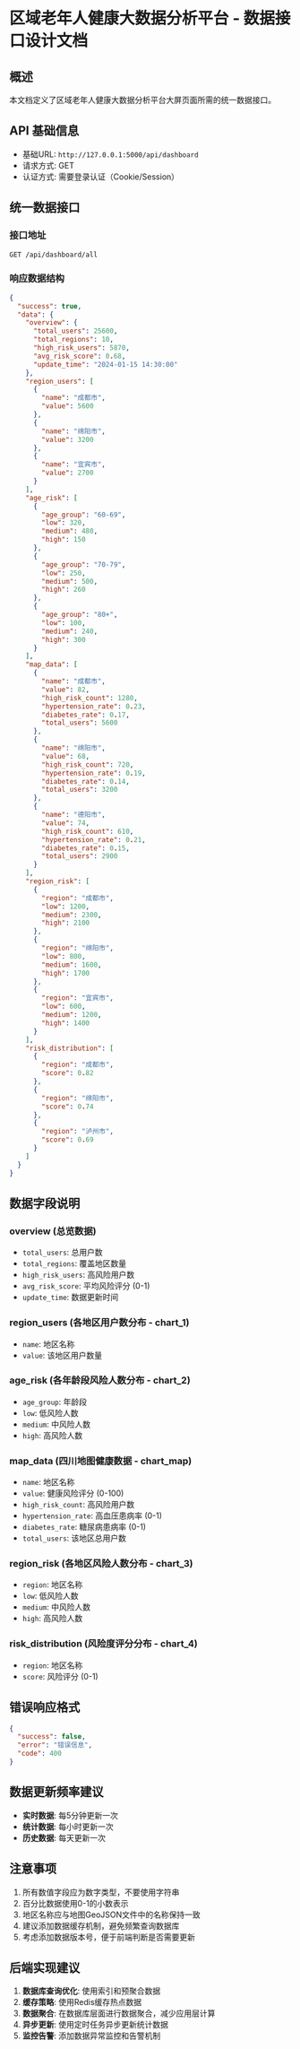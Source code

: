 # 区域老年人健康大数据分析平台 - 数据接口设计文档

## 概述
本文档定义了区域老年人健康大数据分析平台大屏页面所需的统一数据接口。

## API 基础信息
- 基础URL: `http://127.0.0.1:5000/api/dashboard`
- 请求方式: GET
- 认证方式: 需要登录认证（Cookie/Session）

## 统一数据接口

### 接口地址
```
GET /api/dashboard/all
```

### 响应数据结构
```json
{
  "success": true,
  "data": {
    "overview": {
      "total_users": 25600,
      "total_regions": 10,
      "high_risk_users": 5870,
      "avg_risk_score": 0.68,
      "update_time": "2024-01-15 14:30:00"
    },
    "region_users": [
      {
        "name": "成都市",
        "value": 5600
      },
      {
        "name": "绵阳市", 
        "value": 3200
      },
      {
        "name": "宜宾市",
        "value": 2700
      }
    ],
    "age_risk": [
      {
        "age_group": "60-69",
        "low": 320,
        "medium": 480,
        "high": 150
      },
      {
        "age_group": "70-79", 
        "low": 250,
        "medium": 500,
        "high": 260
      },
      {
        "age_group": "80+",
        "low": 100,
        "medium": 240,
        "high": 300
      }
    ],
    "map_data": [
      {
        "name": "成都市",
        "value": 82,
        "high_risk_count": 1280,
        "hypertension_rate": 0.23,
        "diabetes_rate": 0.17,
        "total_users": 5600
      },
      {
        "name": "绵阳市",
        "value": 68,
        "high_risk_count": 720,
        "hypertension_rate": 0.19,
        "diabetes_rate": 0.14,
        "total_users": 3200
      },
      {
        "name": "德阳市",
        "value": 74,
        "high_risk_count": 610,
        "hypertension_rate": 0.21,
        "diabetes_rate": 0.15,
        "total_users": 2900
      }
    ],
    "region_risk": [
      {
        "region": "成都市",
        "low": 1200,
        "medium": 2300,
        "high": 2100
      },
      {
        "region": "绵阳市",
        "low": 800,
        "medium": 1600,
        "high": 1700
      },
      {
        "region": "宜宾市",
        "low": 600,
        "medium": 1200,
        "high": 1400
      }
    ],
    "risk_distribution": [
      {
        "region": "成都市",
        "score": 0.82
      },
      {
        "region": "绵阳市",
        "score": 0.74
      },
      {
        "region": "泸州市",
        "score": 0.69
      }
    ]
  }
}
```

## 数据字段说明

### overview (总览数据)
- `total_users`: 总用户数
- `total_regions`: 覆盖地区数量
- `high_risk_users`: 高风险用户数
- `avg_risk_score`: 平均风险评分 (0-1)
- `update_time`: 数据更新时间

### region_users (各地区用户数分布 - chart_1)
- `name`: 地区名称
- `value`: 该地区用户数量

### age_risk (各年龄段风险人数分布 - chart_2)
- `age_group`: 年龄段
- `low`: 低风险人数
- `medium`: 中风险人数  
- `high`: 高风险人数

### map_data (四川地图健康数据 - chart_map)
- `name`: 地区名称
- `value`: 健康风险评分 (0-100)
- `high_risk_count`: 高风险用户数
- `hypertension_rate`: 高血压患病率 (0-1)
- `diabetes_rate`: 糖尿病患病率 (0-1)
- `total_users`: 该地区总用户数

### region_risk (各地区风险人数分布 - chart_3)
- `region`: 地区名称
- `low`: 低风险人数
- `medium`: 中风险人数
- `high`: 高风险人数

### risk_distribution (风险度评分分布 - chart_4)
- `region`: 地区名称
- `score`: 风险评分 (0-1)

## 错误响应格式

```json
{
  "success": false,
  "error": "错误信息",
  "code": 400
}
```

## 数据更新频率建议

- **实时数据**: 每5分钟更新一次
- **统计数据**: 每小时更新一次
- **历史数据**: 每天更新一次

## 注意事项

1. 所有数值字段应为数字类型，不要使用字符串
2. 百分比数据使用0-1的小数表示
3. 地区名称应与地图GeoJSON文件中的名称保持一致
4. 建议添加数据缓存机制，避免频繁查询数据库
5. 考虑添加数据版本号，便于前端判断是否需要更新

## 后端实现建议

1. **数据库查询优化**: 使用索引和预聚合数据
2. **缓存策略**: 使用Redis缓存热点数据
3. **数据聚合**: 在数据库层面进行数据聚合，减少应用层计算
4. **异步更新**: 使用定时任务异步更新统计数据
5. **监控告警**: 添加数据异常监控和告警机制 